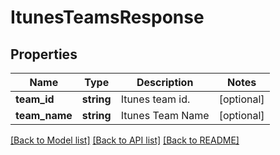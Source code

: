 # ItunesTeamsResponse

## Properties
Name | Type | Description | Notes
------------ | ------------- | ------------- | -------------
**team_id** | **string** | Itunes team id. | [optional] 
**team_name** | **string** | Itunes Team Name | [optional] 

[[Back to Model list]](../README.md#documentation-for-models) [[Back to API list]](../README.md#documentation-for-api-endpoints) [[Back to README]](../README.md)


